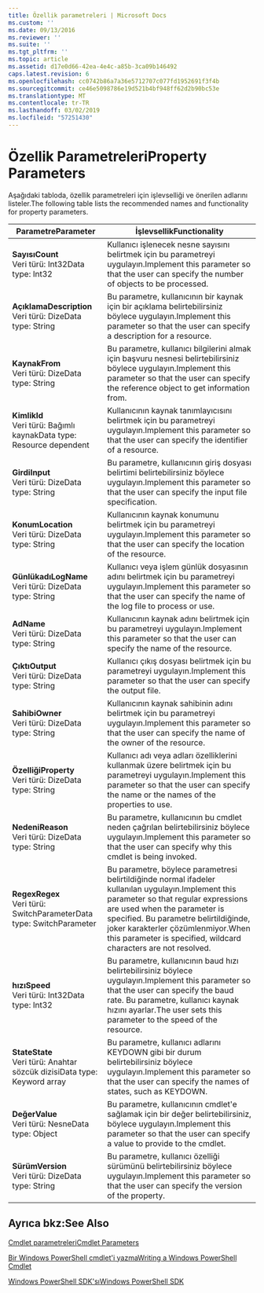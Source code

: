 ```yaml
---
title: Özellik parametreleri | Microsoft Docs
ms.custom: ''
ms.date: 09/13/2016
ms.reviewer: ''
ms.suite: ''
ms.tgt_pltfrm: ''
ms.topic: article
ms.assetid: d17e0d66-42ea-4e4c-a85b-3ca09b146492
caps.latest.revision: 6
ms.openlocfilehash: cc0742b86a7a36e5712707c077fd1952691f3f4b
ms.sourcegitcommit: ce46e5098786e19d521b4bf948ff62d2b90bc53e
ms.translationtype: MT
ms.contentlocale: tr-TR
ms.lasthandoff: 03/02/2019
ms.locfileid: "57251430"
---
```

# <a name="property-parameters"></a><span data-ttu-id="6ef7c-102">Özellik Parametreleri</span><span class="sxs-lookup"><span data-stu-id="6ef7c-102">Property Parameters</span></span>

<span data-ttu-id="6ef7c-103">Aşağıdaki tabloda, özellik parametreleri için işlevselliği ve önerilen adlarını listeler.</span><span class="sxs-lookup"><span data-stu-id="6ef7c-103">The following table lists the recommended names and functionality for property parameters.</span></span>

|<span data-ttu-id="6ef7c-104">Parametre</span><span class="sxs-lookup"><span data-stu-id="6ef7c-104">Parameter</span></span>|<span data-ttu-id="6ef7c-105">İşlevsellik</span><span class="sxs-lookup"><span data-stu-id="6ef7c-105">Functionality</span></span>|
|---|---|
|<span data-ttu-id="6ef7c-106">**Sayısı**</span><span class="sxs-lookup"><span data-stu-id="6ef7c-106">**Count**</span></span><br><span data-ttu-id="6ef7c-107">Veri türü: Int32</span><span class="sxs-lookup"><span data-stu-id="6ef7c-107">Data type: Int32</span></span>|<span data-ttu-id="6ef7c-108">Kullanıcı işlenecek nesne sayısını belirtmek için bu parametreyi uygulayın.</span><span class="sxs-lookup"><span data-stu-id="6ef7c-108">Implement this parameter so that the user can specify the number of objects to be processed.</span></span>|
|<span data-ttu-id="6ef7c-109">**Açıklama**</span><span class="sxs-lookup"><span data-stu-id="6ef7c-109">**Description**</span></span><br><span data-ttu-id="6ef7c-110">Veri türü: Dize</span><span class="sxs-lookup"><span data-stu-id="6ef7c-110">Data type: String</span></span>|<span data-ttu-id="6ef7c-111">Bu parametre, kullanıcının bir kaynak için bir açıklama belirtebilirsiniz böylece uygulayın.</span><span class="sxs-lookup"><span data-stu-id="6ef7c-111">Implement this parameter so that the user can specify a description for a resource.</span></span>|
|<span data-ttu-id="6ef7c-112">**Kaynak**</span><span class="sxs-lookup"><span data-stu-id="6ef7c-112">**From**</span></span><br><span data-ttu-id="6ef7c-113">Veri türü: Dize</span><span class="sxs-lookup"><span data-stu-id="6ef7c-113">Data type: String</span></span>|<span data-ttu-id="6ef7c-114">Bu parametre, kullanıcı bilgilerini almak için başvuru nesnesi belirtebilirsiniz böylece uygulayın.</span><span class="sxs-lookup"><span data-stu-id="6ef7c-114">Implement this parameter so that the user can specify the reference object to get information from.</span></span>|
|<span data-ttu-id="6ef7c-115">**Kimlik**</span><span class="sxs-lookup"><span data-stu-id="6ef7c-115">**Id**</span></span><br><span data-ttu-id="6ef7c-116">Veri türü: Bağımlı kaynak</span><span class="sxs-lookup"><span data-stu-id="6ef7c-116">Data type: Resource dependent</span></span>|<span data-ttu-id="6ef7c-117">Kullanıcının kaynak tanımlayıcısını belirtmek için bu parametreyi uygulayın.</span><span class="sxs-lookup"><span data-stu-id="6ef7c-117">Implement this parameter so that the user can specify the identifier of a resource.</span></span>|
|<span data-ttu-id="6ef7c-118">**Girdi**</span><span class="sxs-lookup"><span data-stu-id="6ef7c-118">**Input**</span></span><br><span data-ttu-id="6ef7c-119">Veri türü: Dize</span><span class="sxs-lookup"><span data-stu-id="6ef7c-119">Data type: String</span></span>|<span data-ttu-id="6ef7c-120">Bu parametre, kullanıcının giriş dosyası belirtimi belirtebilirsiniz böylece uygulayın.</span><span class="sxs-lookup"><span data-stu-id="6ef7c-120">Implement this parameter so that the user can specify the input file specification.</span></span>|
|<span data-ttu-id="6ef7c-121">**Konum**</span><span class="sxs-lookup"><span data-stu-id="6ef7c-121">**Location**</span></span><br><span data-ttu-id="6ef7c-122">Veri türü: Dize</span><span class="sxs-lookup"><span data-stu-id="6ef7c-122">Data type: String</span></span>|<span data-ttu-id="6ef7c-123">Kullanıcının kaynak konumunu belirtmek için bu parametreyi uygulayın.</span><span class="sxs-lookup"><span data-stu-id="6ef7c-123">Implement this parameter so that the user can specify the location of the resource.</span></span>|
|<span data-ttu-id="6ef7c-124">**Günlükadı**</span><span class="sxs-lookup"><span data-stu-id="6ef7c-124">**LogName**</span></span><br><span data-ttu-id="6ef7c-125">Veri türü: Dize</span><span class="sxs-lookup"><span data-stu-id="6ef7c-125">Data type: String</span></span>|<span data-ttu-id="6ef7c-126">Kullanıcı veya işlem günlük dosyasının adını belirtmek için bu parametreyi uygulayın.</span><span class="sxs-lookup"><span data-stu-id="6ef7c-126">Implement this parameter so that the user can specify the name of the log file to process or use.</span></span>|
|<span data-ttu-id="6ef7c-127">**Ad**</span><span class="sxs-lookup"><span data-stu-id="6ef7c-127">**Name**</span></span><br><span data-ttu-id="6ef7c-128">Veri türü: Dize</span><span class="sxs-lookup"><span data-stu-id="6ef7c-128">Data type: String</span></span>|<span data-ttu-id="6ef7c-129">Kullanıcının kaynak adını belirtmek için bu parametreyi uygulayın.</span><span class="sxs-lookup"><span data-stu-id="6ef7c-129">Implement this parameter so that the user can specify the name of the resource.</span></span>|
|<span data-ttu-id="6ef7c-130">**Çıktı**</span><span class="sxs-lookup"><span data-stu-id="6ef7c-130">**Output**</span></span><br><span data-ttu-id="6ef7c-131">Veri türü: Dize</span><span class="sxs-lookup"><span data-stu-id="6ef7c-131">Data type: String</span></span>|<span data-ttu-id="6ef7c-132">Kullanıcı çıkış dosyası belirtmek için bu parametreyi uygulayın.</span><span class="sxs-lookup"><span data-stu-id="6ef7c-132">Implement this parameter so that the user can specify the output file.</span></span>|
|<span data-ttu-id="6ef7c-133">**Sahibi**</span><span class="sxs-lookup"><span data-stu-id="6ef7c-133">**Owner**</span></span><br><span data-ttu-id="6ef7c-134">Veri türü: Dize</span><span class="sxs-lookup"><span data-stu-id="6ef7c-134">Data type: String</span></span>|<span data-ttu-id="6ef7c-135">Kullanıcının kaynak sahibinin adını belirtmek için bu parametreyi uygulayın.</span><span class="sxs-lookup"><span data-stu-id="6ef7c-135">Implement this parameter so that the user can specify the name of the owner of the resource.</span></span>|
|<span data-ttu-id="6ef7c-136">**Özelliği**</span><span class="sxs-lookup"><span data-stu-id="6ef7c-136">**Property**</span></span><br><span data-ttu-id="6ef7c-137">Veri türü: Dize</span><span class="sxs-lookup"><span data-stu-id="6ef7c-137">Data type: String</span></span>|<span data-ttu-id="6ef7c-138">Kullanıcı adı veya adları özelliklerini kullanmak üzere belirtmek için bu parametreyi uygulayın.</span><span class="sxs-lookup"><span data-stu-id="6ef7c-138">Implement this parameter so that the user can specify the name or the names of the properties to use.</span></span>|
|<span data-ttu-id="6ef7c-139">**Nedeni**</span><span class="sxs-lookup"><span data-stu-id="6ef7c-139">**Reason**</span></span><br><span data-ttu-id="6ef7c-140">Veri türü: Dize</span><span class="sxs-lookup"><span data-stu-id="6ef7c-140">Data type: String</span></span>|<span data-ttu-id="6ef7c-141">Bu parametre, kullanıcının bu cmdlet neden çağrılan belirtebilirsiniz böylece uygulayın.</span><span class="sxs-lookup"><span data-stu-id="6ef7c-141">Implement this parameter so that the user can specify why this cmdlet is being invoked.</span></span>|
|<span data-ttu-id="6ef7c-142">**Regex**</span><span class="sxs-lookup"><span data-stu-id="6ef7c-142">**Regex**</span></span><br><span data-ttu-id="6ef7c-143">Veri türü: SwitchParameter</span><span class="sxs-lookup"><span data-stu-id="6ef7c-143">Data type: SwitchParameter</span></span>|<span data-ttu-id="6ef7c-144">Bu parametre, böylece parametresi belirtildiğinde normal ifadeler kullanılan uygulayın.</span><span class="sxs-lookup"><span data-stu-id="6ef7c-144">Implement this parameter so that regular expressions are used when the parameter is specified.</span></span> <span data-ttu-id="6ef7c-145">Bu parametre belirtildiğinde, joker karakterler çözümlenmiyor.</span><span class="sxs-lookup"><span data-stu-id="6ef7c-145">When this parameter is specified, wildcard characters are not resolved.</span></span>|
|<span data-ttu-id="6ef7c-146">**hızı**</span><span class="sxs-lookup"><span data-stu-id="6ef7c-146">**Speed**</span></span><br><span data-ttu-id="6ef7c-147">Veri türü: Int32</span><span class="sxs-lookup"><span data-stu-id="6ef7c-147">Data type: Int32</span></span>|<span data-ttu-id="6ef7c-148">Bu parametre, kullanıcının baud hızı belirtebilirsiniz böylece uygulayın.</span><span class="sxs-lookup"><span data-stu-id="6ef7c-148">Implement this parameter so that the user can specify the baud rate.</span></span> <span data-ttu-id="6ef7c-149">Bu parametre, kullanıcı kaynak hızını ayarlar.</span><span class="sxs-lookup"><span data-stu-id="6ef7c-149">The user sets this parameter to the speed of the resource.</span></span>|
|<span data-ttu-id="6ef7c-150">**State**</span><span class="sxs-lookup"><span data-stu-id="6ef7c-150">**State**</span></span><br><span data-ttu-id="6ef7c-151">Veri türü: Anahtar sözcük dizisi</span><span class="sxs-lookup"><span data-stu-id="6ef7c-151">Data type: Keyword array</span></span>|<span data-ttu-id="6ef7c-152">Bu parametre, kullanıcı adlarını KEYDOWN gibi bir durum belirtebilirsiniz böylece uygulayın.</span><span class="sxs-lookup"><span data-stu-id="6ef7c-152">Implement this parameter so that the user can specify the names of states, such as KEYDOWN.</span></span>|
|<span data-ttu-id="6ef7c-153">**Değer**</span><span class="sxs-lookup"><span data-stu-id="6ef7c-153">**Value**</span></span><br><span data-ttu-id="6ef7c-154">Veri türü: Nesne</span><span class="sxs-lookup"><span data-stu-id="6ef7c-154">Data type: Object</span></span>|<span data-ttu-id="6ef7c-155">Bu parametre, kullanıcının cmdlet'e sağlamak için bir değer belirtebilirsiniz, böylece uygulayın.</span><span class="sxs-lookup"><span data-stu-id="6ef7c-155">Implement this parameter so that the user can  specify a value to provide to the cmdlet.</span></span>|
|<span data-ttu-id="6ef7c-156">**Sürüm**</span><span class="sxs-lookup"><span data-stu-id="6ef7c-156">**Version**</span></span><br><span data-ttu-id="6ef7c-157">Veri türü: Dize</span><span class="sxs-lookup"><span data-stu-id="6ef7c-157">Data type: String</span></span>|<span data-ttu-id="6ef7c-158">Bu parametre, kullanıcı özelliği sürümünü belirtebilirsiniz böylece uygulayın.</span><span class="sxs-lookup"><span data-stu-id="6ef7c-158">Implement this parameter so that the user can specify the version of the property.</span></span>|

## <a name="see-also"></a><span data-ttu-id="6ef7c-159">Ayrıca bkz:</span><span class="sxs-lookup"><span data-stu-id="6ef7c-159">See Also</span></span>

[<span data-ttu-id="6ef7c-160">Cmdlet parametreleri</span><span class="sxs-lookup"><span data-stu-id="6ef7c-160">Cmdlet Parameters</span></span>](./cmdlet-parameters.md)

[<span data-ttu-id="6ef7c-161">Bir Windows PowerShell cmdlet'i yazma</span><span class="sxs-lookup"><span data-stu-id="6ef7c-161">Writing a Windows PowerShell Cmdlet</span></span>](./writing-a-windows-powershell-cmdlet.md)

[<span data-ttu-id="6ef7c-162">Windows PowerShell SDK'sı</span><span class="sxs-lookup"><span data-stu-id="6ef7c-162">Windows PowerShell SDK</span></span>](../windows-powershell-reference.md)
